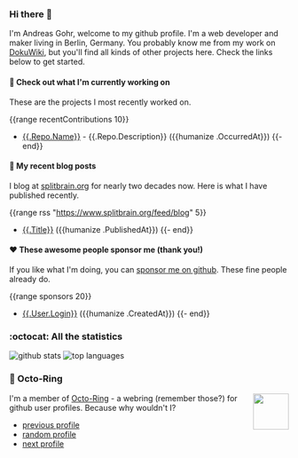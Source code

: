 ### Hi there :wave:

I'm Andreas Gohr, welcome to my github profile. I'm a web developer and maker living in Berlin, Germany. You probably know me from my work on [DokuWiki](https://github.com/splitbrain/dokuwiki), but you'll find all kinds of other projects here. Check the links below to get started.

#### :hammer: Check out what I'm currently working on

These are the projects I most recently worked on.

{{range recentContributions 10}}
- [{{.Repo.Name}}]({{.Repo.URL}}) - {{.Repo.Description}} ({{humanize .OccurredAt}})
{{- end}}

#### :scroll: My recent blog posts

I blog at [splitbrain.org](https://www.splitbrain.org) for nearly two decades now. Here is what I have published recently.

{{range rss "https://www.splitbrain.org/feed/blog" 5}}
- [{{.Title}}]({{.URL}}) ({{humanize .PublishedAt}})
{{- end}}

#### :hearts:️ These awesome people sponsor me (thank you!)

If you like what I'm doing, you can [sponsor me on github](https://github.com/sponsors/splitbrain). These fine people already do.

{{range sponsors 20}}
- [{{.User.Login}}]({{.User.URL}}) ({{humanize .CreatedAt}})
{{- end}}

### :octocat: All the statistics

 ![github stats](https://github-readme-stats.vercel.app/api?username=splitbrain&show_icons=true)
![top languages](https://github-readme-stats.vercel.app/api/top-langs/?username=splitbrain&layout=compact)


### :octopus: Octo-Ring

<img width="64" height="65" src="https://octo-ring.com/static/img/octo.png" align="right" alt="">

I'm a member of [Octo-Ring](https://octo-ring.com/) - a webring (remember those?) for github user profiles. Because why wouldn't I? 

* [previous profile](https://octo-ring.com/p/splitbrain/prev)
* [random profile](https://octo-ring.com/p/splitbrain/random)
* [next profile](https://octo-ring.com/p/splitbrain/next)

